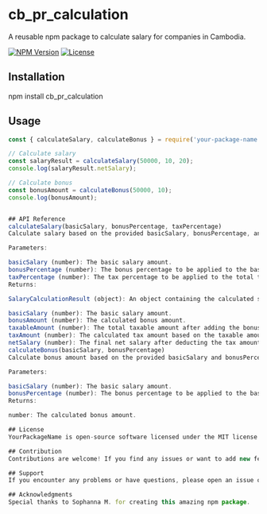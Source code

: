 # cb_pr_calculation

A reusable npm package to calculate salary for companies in Cambodia.

[![NPM Version](https://img.shields.io/npm/v/cb_pr_calculation.svg)](https://www.npmjs.com/package/cb_pr_calculation)
[![License](https://img.shields.io/npm/l/cb_pr_calculation.svg)](https://github.com/your-username/cb_pr_calculation/blob/main/LICENSE)

## Installation

npm install cb_pr_calculation

## Usage

```javascript
const { calculateSalary, calculateBonus } = require('your-package-name');

// Calculate salary
const salaryResult = calculateSalary(50000, 10, 20);
console.log(salaryResult.netSalary);

// Calculate bonus
const bonusAmount = calculateBonus(50000, 10);
console.log(bonusAmount);


## API Reference
calculateSalary(basicSalary, bonusPercentage, taxPercentage)
Calculate salary based on the provided basicSalary, bonusPercentage, and taxPercentage.

Parameters:

basicSalary (number): The basic salary amount.
bonusPercentage (number): The bonus percentage to be applied to the basic salary.
taxPercentage (number): The tax percentage to be applied to the total taxable amount.
Returns:

SalaryCalculationResult (object): An object containing the calculated salary details:

basicSalary (number): The basic salary amount.
bonusAmount (number): The calculated bonus amount.
taxableAmount (number): The total taxable amount after adding the bonus.
taxAmount (number): The calculated tax amount based on the taxable amount.
netSalary (number): The final net salary after deducting the tax amount.
calculateBonus(basicSalary, bonusPercentage)
Calculate bonus amount based on the provided basicSalary and bonusPercentage.

Parameters:

basicSalary (number): The basic salary amount.
bonusPercentage (number): The bonus percentage to be applied to the basic salary.
Returns:

number: The calculated bonus amount.

## License
YourPackageName is open-source software licensed under the MIT license.

## Contribution
Contributions are welcome! If you find any issues or want to add new features, feel free to submit a pull request.

## Support
If you encounter any problems or have questions, please open an issue on GitHub.

## Acknowledgments
Special thanks to Sophanna M. for creating this amazing npm package.
